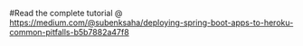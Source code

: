 #Read the complete tutorial @
https://medium.com/@subenksaha/deploying-spring-boot-apps-to-heroku-common-pitfalls-b5b7882a47f8